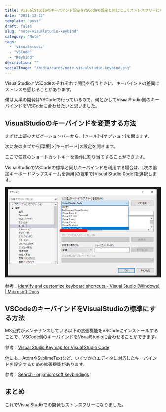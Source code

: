```yaml
---
title: VisualStudioのキーバインド設定をVSCodeの設定と同じにしてストレスフリーになりたい
date: "2021-12-19"
template: "post"
draft: false
slug: "note-visualstudio-keybind"
category: "Note"
tags:
  - "VisualStudio"
  - "VSCode"
  - "Keybind"
description: ""
socialImage: "/media/cards/note-visualstudio-keybind.png"
---
```


VisualStudioとVSCodeのそれぞれで開発を行うときに、キーバインドの差異にストレスを感じることがあります。

僕は大半の開発はVSCodeで行っているので、何とかしてVisualStudio側のキーバインドをVSCodeに合わせたいと思いました。

## VisualStudioのキーバインドを変更する方法

まずは上部のナビゲーションバーから、[ツール]>[オプション]を開きます。

次に左のタブから[環境]>[キーボード]の設定を開きます。

ここで任意のショートカットキーを操作に割り当てすることができます。

VisualStudioでVSCodeの標準と同じキーバインドを利用する場合は、[次の追加キーボードマップスキームを適用]の設定で[Visual Studio Code]を選択します。

![image-63.png](../../static/media/2021-12-19-note-visualstudio-keybind/image-63.png)

参考：[Identify and customize keyboard shortcuts - Visual Studio (Windows) | Microsoft Docs](https://docs.microsoft.com/en-us/visualstudio/ide/identifying-and-customizing-keyboard-shortcuts-in-visual-studio?view=vs-2022)

## VSCodeのキーバインドをVisualStudioの標準にする方法

MS公式がメンテナンスしている以下の拡張機能をVSCodeにインストールすることで、VSCode側のキーバインドをVisualStudioに合わせることができます。

参考：[Visual Studio Keymap for Visual Studio Code](https://github.com/microsoft/vscode-vs-keybindings)

他にも、AtomやSublimeTextなど、いくつかのエディタに対応したキーバインドを設定するための拡張機能があります。

参考：[Search · org:microsoft keybindings](https://github.com/search?q=org%3Amicrosoft+keybindings)

## まとめ

これでVisualStudioでの開発もストレスフリーになりました。
